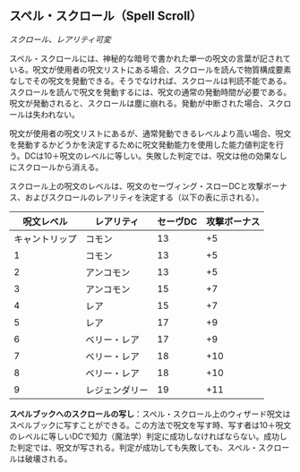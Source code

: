 ## スペル・スクロール（Spell Scroll）
*スクロール、レアリティ可変*

スペル・スクロールには、神秘的な暗号で書かれた単一の呪文の言葉が記されている。呪文が使用者の呪文リストにある場合、スクロールを読んで物質構成要素なしでその呪文を発動できる。そうでなければ、スクロールは判読不能である。スクロールを読んで呪文を発動するには、呪文の通常の発動時間が必要である。呪文が発動されると、スクロールは塵に崩れる。発動が中断された場合、スクロールは失われない。

呪文が使用者の呪文リストにあるが、通常発動できるレベルより高い場合、呪文を発動するかどうかを決定するために呪文発動能力を使用した能力値判定を行う。DCは10＋呪文のレベルに等しい。失敗した判定では、呪文は他の効果なしにスクロールから消える。

スクロール上の呪文のレベルは、呪文のセーヴィング・スローDCと攻撃ボーナス、およびスクロールのレアリティを決定する（以下の表に示される）。

| 呪文レベル | レアリティ | セーヴDC | 攻撃ボーナス |
|-----------|-----------|----------|-------------|
| キャントリップ | コモン | 13 | +5 |
| 1 | コモン | 13 | +5 |
| 2 | アンコモン | 13 | +5 |
| 3 | アンコモン | 15 | +7 |
| 4 | レア | 15 | +7 |
| 5 | レア | 17 | +9 |
| 6 | ベリー・レア | 17 | +9 |
| 7 | ベリー・レア | 18 | +10 |
| 8 | ベリー・レア | 18 | +10 |
| 9 | レジェンダリー | 19 | +11 |

**スペルブックへのスクロールの写し**：スペル・スクロール上のウィザード呪文はスペルブックに写すことができる。この方法で呪文を写す時、写す者は10＋呪文のレベルに等しいDCで知力（魔法学）判定に成功しなければならない。成功した判定では、呪文が写される。判定が成功しても失敗しても、スペル・スクロールは破壊される。